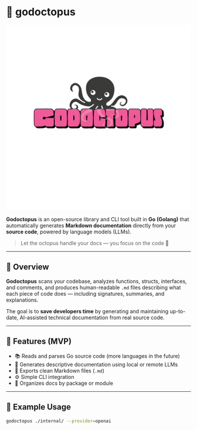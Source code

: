 # 🐙 godoctopus

![Godoctopus Banner](assets/godoctopus-banner.png)  


**Godoctopus** is an open-source library and CLI tool built in **Go (Golang)** that automatically generates **Markdown documentation** directly from your **source code**, powered by language models (LLMs).

> Let the octopus handle your docs — you focus on the code 🧠

---

## 🚀 Overview

**Godoctopus** scans your codebase, analyzes functions, structs, interfaces, and comments, and produces human-readable `.md` files describing what each piece of code does — including signatures, summaries, and explanations.

The goal is to **save developers time** by generating and maintaining up-to-date, AI-assisted technical documentation from real source code.

---

## 🧩 Features (MVP)

- 📚 Reads and parses Go source code (more languages in the future)  
- 🧠 Generates descriptive documentation using local or remote LLMs  
- 📝 Exports clean Markdown files (`.md`)  
- ⚙️ Simple CLI integration  
- 🧾 Organizes docs by package or module  

---

## 🧰 Example Usage

```bash
godoctopus ./internal/ --provider=openai
